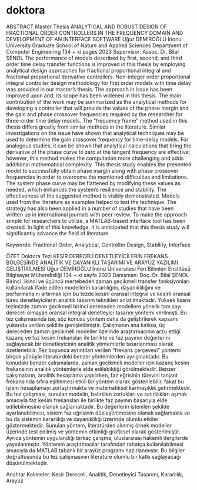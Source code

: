 # doktora

ABSTRACT
Master Thesis
ANALYTICAL AND ROBUST DESIGN OF FRACTIONAL ORDER CONTROLLERS IN THE FREQUENCY DOMAIN AND DEVELOPMENT OF AN INTERFACE SOFTWARE
Uğur DEMİROĞLU
Inonu University
Graduate School of Nature and Applied Sciences
Department of Computer Engineering
134 + xi pages
2023
Supervisor: Assoc. Dr. Bilal ŞENOL
The performance of models described by first, second, and third order time delay transfer functions is improved in this thesis by employing analytical design approaches for fractional proportional integral and fractional proportional derivative controllers. Non-integer order proportional integral controller design methodology for first order models with time delay was provided in our master’s thesis. The approach in issue has been improved upon and, its scope has been widened in this thesis. The main contribution of the work may be summarized as the analytical methods for developing a controller that will provide the values of the phase margin and the gain and phase crossover frequencies required by the researcher for three-order time delay models. The “frequency frame” method used in this thesis differs greatly from similar methods in the literature. Similar investigations on the issue have shown that analytical techniques may be used to determine the gain crossover frequency for time-delay models. For analogous studies, it can be shown that analytical calculations that bring the derivative of the phase curve to zero at the tangent frequency are effective; however, this method makes the computation more challenging and adds additional mathematical complexity. This thesis study enables the presented model to successfully obtain phase margin along with phase crossover frequencies in order to overcome the mentioned difficulties and limitations. The system phase curve may be flattened by modifying these values as needed, which enhances the system’s resilience and stability. The effectiveness of the suggested method is visibly demonstrated. Models used from the literature as examples helped to test the technique. The strategy has also been applied in a number of studies that have been written up in international journals with peer review. To make the approach simple for researchers to utilize, a MATLAB-based interface tool has been created. In light of this knowledge, it is anticipated that this thesis study will significantly advance the field of literature.

Keywords: Fractional Order, Analytical, Controller Design, Stability, Interface


ÖZET
Doktora Tezi
KESİR DERECELİ DENETLEYİCİLERİN FREKANS BÖLGESİNDE ANALİTİK VE DAYANIKLI TASARIMI VE ARAYÜZ YAZILIMI GELİŞTİRİLMESİ
Uğur DEMİROĞLU
İnönü Üniversitesi
Fen Bilimleri Enstitüsü
Bilgisayar Mühendisliği
134 + xi sayfa
2023
Danışman: Doç. Dr. Bilal ŞENOL
Birinci, ikinci ve üçüncü mertebeden zaman gecikmeli transfer fonksiyonları kullanılarak ifade edilen modellerin kararlılığını, dayanıklılığını ve performansını artırmak için bu tezde kesirli oransal integral ve kesirli oransal türev denetleyicilerin analitik tasarım teknikleri anlatılmaktadır. Yüksek lisans tezimizde zaman gecikmeli birinci dereceden modellere yönelik tam sayı dereceli olmayan oransal integral denetleyici tasarım yöntemi verilmişti. Bu tez çalışmasında ise, söz konusu yöntem daha da geliştirilerek kapsamı yukarıda verilen şekilde genişletilmiştir. Çalışmanın ana katkısı, üç dereceden zaman gecikmeli modeller özelinde araştırmacının arzu ettiği kazanç ve faz kesim frekansları ile birlikte ve faz payının değerlerini sağlayacak bir denetleyicinin analitik yöntemlerle tasarlanması olarak özetlenebilir. Tez boyunca ayrıntıları verilen “frekans çerçevesi” yöntemi birçok yönüyle literatürdeki benzer yöntemlerden ayrışmaktadır. Bu konudaki benzer çalışmalarda, zaman gecikmeli modeller için kazanç kesim frekansının analitik yöntemlerle elde edilebildiği görülmektedir. Benzer çalışmaların, analitik hesaplama yapılırken, faz eğrisinin türevini tanjant frekansında sıfıra eşitlemesi etkili bir yöntem olarak gösterilebilir, fakat bu işlem hesaplamayı zorlaştırmakta ve matematiksel karmaşıklık getirmektedir. Bu tez çalışması, sunulan modelin, belirtilen zorlukları ve sınırlılıkları aşmak amacıyla faz kesim frekansları ile birlikte faz payının başarıyla elde edilebilmesine olanak sağlamaktadır. Bu değerlerin istenilen şekilde ayarlanabilmesi, sistem faz eğrisinin düzleştirilmesine olanak sağlamakta ve bu da sistemin kararlılığı ve dayanıklılığı üzerinde olumlu etkiler göstermektedir. Sunulan yöntem, literatürden alınmış örnek modeller üzerinde test edilmiş ve yöntemin etkinliği grafiksel olarak gösterilmiştir. Ayrıca yöntemin uygulandığı birkaç çalışma, uluslararası hakemli dergilerde yayınlanmıştır. Yöntemin araştırmacılar tarafından rahatça kullanılabilmesi amacıyla da MATLAB tabanlı bir arayüz programı hazırlanmıştır. Bu bilgiler doğrultusunda bu tez çalışmasının literatüre olumlu bir katkı sağlayacağı düşünülmektedir.

Anahtar Kelimeler: Kesir Dereceli, Analitik, Denetleyici Tasarımı, Kararlılık, Arayüz
